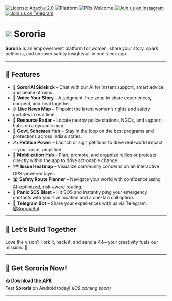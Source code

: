 [![License: Apache 2.0](https://img.shields.io/badge/License-Apache%202.0-blue.svg)](https://www.apache.org/licenses/LICENSE-2.0)
 ![Platform](https://img.shields.io/badge/Platform-Android-blue.svg) ![PRs Welcome](https://img.shields.io/badge/PRs-welcome-brightgreen.svg) [![Join us on Instagram](https://img.shields.io/badge/Follow-@soror.ia-E4405F?style=for-the-badge&logo=instagram&logoColor=white)](https://www.instagram.com/soror.ia?igsh=djRkYWJoZjlxNzF0) [![Join us on Telegram](https://img.shields.io/badge/Telegram-Bot-blue?logo=telegram&logoColor=white)](https://t.me/SororiaBot)

# <img src="assets/images/logo2.png" alt="Sororia Logo" width="20"> Sororia

**Sororia** is an empowerment platform for women; share your story, spark petitions, and uncover safety insights all in one sleek app.

---

## 🚀 Features

- 🤖 **SororiAI Sidekick** – Chat with our AI for instant support, smart advice, and peace of mind.  
- 💬 **Voice Your Story** – A judgment-free zone to share experiences, connect, and heal together.  
- 🌐 **Live News Map** – Pinpoint the latest women’s rights and safety updates in real time.  
- 📍 **Resource Radar** – Locate nearby police stations, NGOs, and support hubs on a dynamic map.  
- 📜 **Govt. Schemes Hub** – Stay in the loop on the best programs and protections across India’s states.  
- ✍️ **Petition Power** – Launch or sign petitions to drive real-world impact—your voice, amplified.  
- 🎤 **Mobilization Hub** – Plan, promote, and organize rallies or protests directly within the app to drive actionable change.  
- 🗺️ **Issue Heatmap** – Visualize community concerns on an interactive GPS-powered layer.  
- 🛣️ **Safety Route Planner** – Navigate your world with confidence using AI-optimized, risk-aware routing.  
- 🚨 **Panic SOS Blast** – Hit SOS and instantly ping your emergency contacts with your live location and a one-tap call option.  
- 📲 **Telegram Bot** – Share your experiences with us via Telegram: [@SororiaBot](https://t.me/SororiaBot)

---

## 🤝 Let’s Build Together

Love the vision? Fork it, hack it, and send a PR—your creativity fuels our mission. 💪

---

## 📱 Get Sororia Now!

📥 **[Download the APK](https://drive.google.com/file/d/1GqR7grncvl9tcI-oOLbeQg9s_7ZwbPJt/view?usp=sharing)**  
Test **Sororia** on Android today! *(iOS coming soon)*  

---
